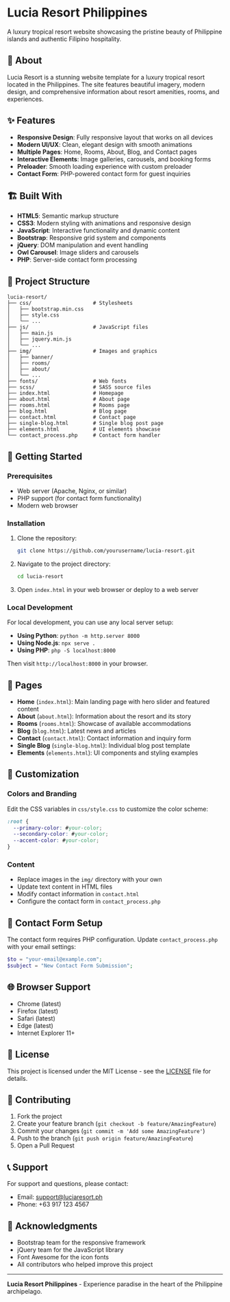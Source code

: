 # Lucia Resort Philippines

A luxury tropical resort website showcasing the pristine beauty of Philippine islands and authentic Filipino hospitality.

## 🌴 About

Lucia Resort is a stunning website template for a luxury tropical resort located in the Philippines. The site features beautiful imagery, modern design, and comprehensive information about resort amenities, rooms, and experiences.

## ✨ Features

- **Responsive Design**: Fully responsive layout that works on all devices
- **Modern UI/UX**: Clean, elegant design with smooth animations
- **Multiple Pages**: Home, Rooms, About, Blog, and Contact pages
- **Interactive Elements**: Image galleries, carousels, and booking forms
- **Preloader**: Smooth loading experience with custom preloader
- **Contact Form**: PHP-powered contact form for guest inquiries

## 🏗️ Built With

- **HTML5**: Semantic markup structure
- **CSS3**: Modern styling with animations and responsive design
- **JavaScript**: Interactive functionality and dynamic content
- **Bootstrap**: Responsive grid system and components
- **jQuery**: DOM manipulation and event handling
- **Owl Carousel**: Image sliders and carousels
- **PHP**: Server-side contact form processing

## 📁 Project Structure

```
lucia-resort/
├── css/                    # Stylesheets
│   ├── bootstrap.min.css
│   ├── style.css
│   └── ...
├── js/                     # JavaScript files
│   ├── main.js
│   ├── jquery.min.js
│   └── ...
├── img/                    # Images and graphics
│   ├── banner/
│   ├── rooms/
│   ├── about/
│   └── ...
├── fonts/                  # Web fonts
├── scss/                   # SASS source files
├── index.html              # Homepage
├── about.html              # About page
├── rooms.html              # Rooms page
├── blog.html               # Blog page
├── contact.html            # Contact page
├── single-blog.html        # Single blog post page
├── elements.html           # UI elements showcase
└── contact_process.php     # Contact form handler
```

## 🚀 Getting Started

### Prerequisites

- Web server (Apache, Nginx, or similar)
- PHP support (for contact form functionality)
- Modern web browser

### Installation

1. Clone the repository:
   ```bash
   git clone https://github.com/yourusername/lucia-resort.git
   ```

2. Navigate to the project directory:
   ```bash
   cd lucia-resort
   ```

3. Open `index.html` in your web browser or deploy to a web server

### Local Development

For local development, you can use any local server setup:

- **Using Python**: `python -m http.server 8000`
- **Using Node.js**: `npx serve .`
- **Using PHP**: `php -S localhost:8000`

Then visit `http://localhost:8000` in your browser.

## 📱 Pages

- **Home** (`index.html`): Main landing page with hero slider and featured content
- **About** (`about.html`): Information about the resort and its story
- **Rooms** (`rooms.html`): Showcase of available accommodations
- **Blog** (`blog.html`): Latest news and articles
- **Contact** (`contact.html`): Contact information and inquiry form
- **Single Blog** (`single-blog.html`): Individual blog post template
- **Elements** (`elements.html`): UI components and styling examples

## 🎨 Customization

### Colors and Branding

Edit the CSS variables in `css/style.css` to customize the color scheme:

```css
:root {
  --primary-color: #your-color;
  --secondary-color: #your-color;
  --accent-color: #your-color;
}
```

### Content

- Replace images in the `img/` directory with your own
- Update text content in HTML files
- Modify contact information in `contact.html`
- Configure the contact form in `contact_process.php`

## 📧 Contact Form Setup

The contact form requires PHP configuration. Update `contact_process.php` with your email settings:

```php
$to = "your-email@example.com";
$subject = "New Contact Form Submission";
```

## 🌐 Browser Support

- Chrome (latest)
- Firefox (latest)
- Safari (latest)
- Edge (latest)
- Internet Explorer 11+

## 📄 License

This project is licensed under the MIT License - see the [LICENSE](LICENSE) file for details.

## 🤝 Contributing

1. Fork the project
2. Create your feature branch (`git checkout -b feature/AmazingFeature`)
3. Commit your changes (`git commit -m 'Add some AmazingFeature'`)
4. Push to the branch (`git push origin feature/AmazingFeature`)
5. Open a Pull Request

## 📞 Support

For support and questions, please contact:
- Email: support@luciaresort.ph
- Phone: +63 917 123 4567

## 🙏 Acknowledgments

- Bootstrap team for the responsive framework
- jQuery team for the JavaScript library
- Font Awesome for the icon fonts
- All contributors who helped improve this project

---

**Lucia Resort Philippines** - Experience paradise in the heart of the Philippine archipelago.
